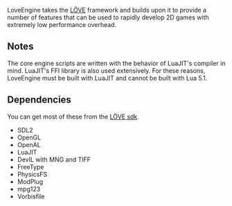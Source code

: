 LoveEngine takes the [LÖVE] framework and builds upon it to provide a number of features that can be used to rapidly develop 2D games with extremely low performance overhead.


Notes
-----

The core engine scripts are written with the behavior of LuaJIT's compiler in mind. LuaJIT's FFI library is also used extensively. For these reasons, LoveEngine must be built with LuaJIT and cannot be built with Lua 5.1.


Dependencies
------------

You can get most of these from the [LÖVE sdk].

- SDL2
- OpenGL
- OpenAL
- LuaJIT
- DevIL with MNG and TIFF
- FreeType
- PhysicsFS
- ModPlug
- mpg123
- Vorbisfile

[LÖVE]: http://love2d.org
[LÖVE sdk]: http://love2d.org/sdk
